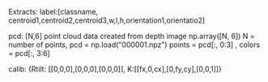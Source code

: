 Extracts: 
label:[classname, centroid1,centroid2,centroid3,w,l,h,orientation1,orientatio2]


pcd: [N,6] point cloud data created from depth image 
     np.array([N, 6]) N = number of points, 
     pcd = np.load("000001.npz")
     points = pcd[:, 0:3] , colors = pcd[:, 3:6]



calib: {Rtilt: [[0,0,0],[0,0,0],[0,0,0]], K:[[fx,0,cx],[0,fy,cy],[0,0,1]]}
